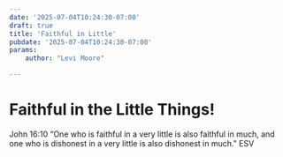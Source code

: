 ```yaml
---
date: '2025-07-04T10:24:30-07:00'
draft: true
title: 'Faithful in Little'
pubdate: '2025-07-04T10:24:30-07:00'
params:
    author: "Levi Moore"

---
```


# Faithful in the Little Things!

John 16:10 “One who is faithful in a very little is also faithful in much, and one who is dishonest in a very little is also dishonest in much." ESV

